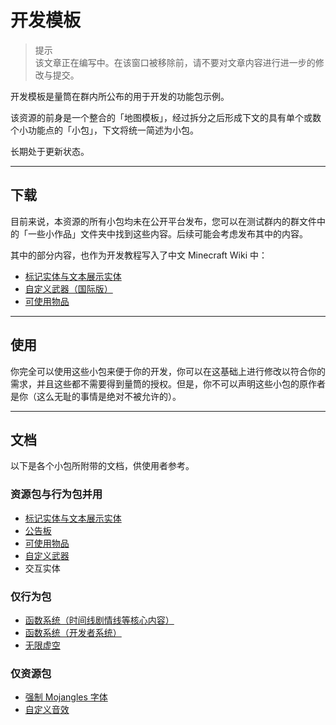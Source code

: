 # 开发模板

> 提示  
  该文章正在编写中。在该窗口被移除前，请不要对文章内容进行进一步的修改与提交。

开发模板是量筒在群内所公布的用于开发的功能包示例。

该资源的前身是一个整合的「地图模板」，经过拆分之后形成下文的具有单个或数个小功能点的「小包」，下文将统一简述为小包。

长期处于更新状态。

---

## 下载

目前来说，本资源的所有小包均未在公开平台发布，您可以在测试群内的群文件中的「一些小作品」文件夹中找到这些内容。后续可能会考虑发布其中的内容。

其中的部分内容，也作为开发教程写入了中文 Minecraft Wiki 中：

- [标记实体与文本展示实体](https://zh.minecraft.wiki/w/Tutorial:%E8%87%AA%E5%AE%9A%E4%B9%89%E5%AE%9E%E4%BD%93#%E5%AE%9E%E7%8E%B0Java%E7%89%88%E7%9A%84%E6%A0%87%E8%AE%B0%E5%AE%9E%E4%BD%93%E4%B8%8E%E6%96%87%E6%9C%AC%E5%B1%95%E7%A4%BA%E5%AE%9E%E4%BD%93)
- [自定义武器（国际版）](https://zh.minecraft.wiki/w/Tutorial:%E8%87%AA%E5%AE%9A%E4%B9%89%E7%89%A9%E5%93%81#%E5%88%B6%E4%BD%9C%E4%B8%80%E6%8A%8A%E8%87%AA%E5%B7%B1%E7%9A%84%E5%89%91)
- [可使用物品](https://zh.minecraft.wiki/w/Tutorial:%E8%87%AA%E5%AE%9A%E4%B9%89%E5%AE%9E%E4%BD%93#%E5%AE%9E%E7%8E%B0Java%E7%89%88%E7%9A%84%E6%A0%87%E8%AE%B0%E5%AE%9E%E4%BD%93%E4%B8%8E%E6%96%87%E6%9C%AC%E5%B1%95%E7%A4%BA%E5%AE%9E%E4%BD%93)

---

## 使用

你完全可以使用这些小包来便于你的开发，你可以在这基础上进行修改以符合你的需求，并且这些都不需要得到量筒的授权。但是，你不可以声明这些小包的原作者是你（这么无耻的事情是绝对不被允许的）。

---

## 文档

以下是各个小包所附带的文档，供使用者参考。

### 资源包与行为包并用
- [标记实体与文本展示实体](./marker_and_test_display.md)
- [公告板](./billboard.md)
- [可使用物品](./usable_items.md)
- [自定义武器](./custom_weapon.md)
- 交互实体

### 仅行为包
- [函数系统（时间线剧情线等核心内容）](./function_general.md)
- [函数系统（开发者系统）](./function_developer.md)
- [无限虚空](./inf_void.md)

### 仅资源包
- [强制 Mojangles 字体](./force_mojangles.md)
- [自定义音效](./custom_sound.md)
